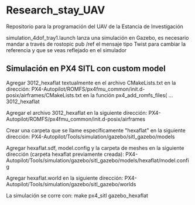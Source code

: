 # Research_stay_UAV
Repositorio para la programación del UAV de la Estancia de Investigación

simulation_4dof_tray1.launch lanza una simulación en Gazebo, es necesario mandar a través de rostopic pub /ref el mensaje tipo Twist para cambiar la referencia y que se veas reflejado en el simulador
 
## Simulación en PX4 SITL con custom model

Agregar 3012_hexaflat textualmente en el archivo CMakeLists.txt en la dirección:
PX4-Autopilot/ROMFS/px4fmu_common/init.d-posix/airframes/CMakeLists.txt 
en la función px4_add_romfs_files(
    ...
    3012_hexaflat

Agregar el archivo 3012_hexaflat en la siguiente dirección:
PX4-Autopilot/ROMFS/px4fmu_common/init.d-posix/airframes

Crear una carpeta que se llame específicamente "hexaflat" en la siguiente dirección:
PX4-Autopilot/Tools/simulation/gazebo/sitl_gazebo/models

Agregar hexaflat.sdf, model.config y la carpeta de meshes en la siguiente dirección (carpeta hexaflat previamente creada):
PX4-Autopilot/Tools/simulation/gazebo/sitl_gazebo/models/hexaflat/model.config

Agregar hexaflat.world en la siguiente dirección:
PX4-Autopilot/Tools/simulation/gazebo/sitl_gazebo/worlds

La simulación se corre con:
make px4_sitl gazebo_hexaflat
